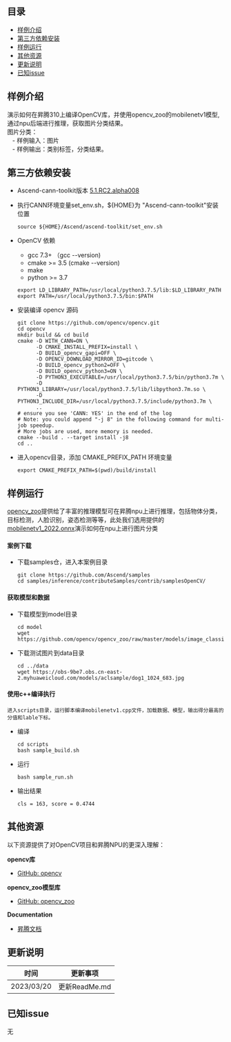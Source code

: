 ## 目录

  - [样例介绍](#样例介绍)
  - [第三方依赖安装](#第三方依赖安装)
  - [样例运行](#样例运行)
  - [其他资源](#其他资源)
  - [更新说明](#更新说明)
  - [已知issue](#已知issue)
    
## 样例介绍

  演示如何在昇腾310上编译OpenCV库，并使用opencv_zoo的mobilenetv1模型,通过npu后端进行推理，获取图片分类结果。  
  图片分类：  
  &nbsp;&nbsp;    - 样例输入：图片  
  &nbsp;&nbsp;    - 样例输出：类别标签，分类结果。  

## 第三方依赖安装

  - Ascend-cann-toolkit版本 [5.1.RC2.alpha008](https://www.hiascend.com/software/cann/community-history)

  - 执行CANN环境变量set_env.sh，${HOME}为 "Ascend-cann-toolkit"安装位置
      ```
      source ${HOME}/Ascend/ascend-toolkit/set_env.sh  
      ```
  - OpenCV 依赖
      - gcc 7.3+        （gcc --version)
      - cmake >= 3.5  (cmake --version)  
      - make
      - python >= 3.7
      ```
      export LD_LIBRARY_PATH=/usr/local/python3.7.5/lib:$LD_LIBRARY_PATH
      export PATH=/usr/local/python3.7.5/bin:$PATH
      ```
  - 安装编译 opencv 源码
      ```
      git clone https://github.com/opencv/opencv.git
      cd opencv
      mkdir build && cd build
      cmake -D WITH_CANN=ON \
            -D CMAKE_INSTALL_PREFIX=install \
            -D BUILD_opencv_gapi=OFF \
            -D OPENCV_DOWNLOAD_MIRROR_ID=gitcode \
            -D BUILD_opencv_python2=OFF \
            -D BUILD_opencv_python3=ON \
            -D PYTHON3_EXECUTABLE=/usr/local/python3.7.5/bin/python3.7m \
            -D PYTHON3_LIBRARY=/usr/local/python3.7.5/lib/libpython3.7m.so \
            -D PYTHON3_INCLUDE_DIR=/usr/local/python3.7.5/include/python3.7m \
            ..
      # ensure you see 'CANN: YES' in the end of the log
      # Note: you could append "-j 8" in the following command for multi-job speedup.
      # More jobs are used, more memory is needed.
      cmake --build . --target install -j8
      cd ..
      ```
  - 进入opencv目录，添加 CMAKE_PREFIX_PATH 环境变量
      ```
      export CMAKE_PREFIX_PATH=$(pwd)/build/install
      ```
## 样例运行
  [opencv_zoo](https://github.com/opencv/opencv)提供给了丰富的推理模型可在昇腾npu上进行推理，包括物体分类，目标检测，人脸识别，姿态检测等等，此处我们选用提供的[mobilenetv1_2022.onnx](https://github.com/opencv/opencv_zoo/raw/master/models/image_classification_mobilenet/image_classification_mobilenetv1_2022apr.onnx)演示如何在npu上进行图片分类

#### 案例下载 
  - 下载samples仓，进入本案例目录
    ```
    git clone https://github.com/Ascend/samples
    cd samples/inference/contributeSamples/contrib/samplesOpenCV/
    ```

#### 获取模型和数据
  - 下载模型到model目录
    ```
    cd model
    wget https://github.com/opencv/opencv_zoo/raw/master/models/image_classification_mobilenet/image_classification_mobilenetv1_2022apr.onnx
    ```
  - 下载测试图片到data目录 
    ```
    cd ../data
    wget https://obs-9be7.obs.cn-east-2.myhuaweicloud.com/models/aclsample/dog1_1024_683.jpg
    ```

#### 使用c++编译执行
    进入scripts目录，运行脚本编译mobilenetv1.cpp文件，加载数据、模型，输出得分最高的分值和lable下标。
  - 编译
    ```
    cd scripts
    bash sample_build.sh
    ```    
  - 运行
    ```
    bash sample_run.sh
    ```
  - 输出结果  
    ```
    cls = 163, score = 0.4744
    ```                  

## 其他资源

以下资源提供了对OpenCV项目和昇腾NPU的更深入理解：

**opencv库**
- [GitHub: opencv](https://github.com/opencv/opencv)

**opencv_zoo模型库**
- [GitHub: opencv_zoo](https://github.com/opencv/opencv_zoo)

**Documentation**

- [昇腾文档](https://www.hiascend.com/document?tag=community-developer)

## 更新说明
  | 时间 | 更新事项 |
|----|------|
| 2023/03/20 | 更新ReadMe.md|
  
## 已知issue
   无

